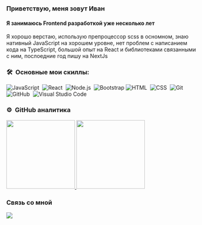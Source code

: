 ### Приветствую, меня зовут Иван
#### Я занимаюсь Frontend разработкой уже несколько лет
Я хорошо верстаю, использую препроцессор scss в осномном, знаю нативный JavaScript на хорошем уровне, нет проблем с написанием кода на TypeScript, большой опыт на React и библиотеками связанными с ним, послоедние год пишу на NextJs

### 🛠 &nbsp;Основные мои скиллы: 

![JavaScript](https://img.shields.io/badge/-JavaScript-05122A?style=flat&logo=javascript)&nbsp;
![React](https://img.shields.io/badge/-React-05122A?style=flat&logo=react)&nbsp;
![Node.js](https://img.shields.io/badge/-Node.js-05122A?style=flat&logo=node.js)&nbsp;
![Bootstrap](https://img.shields.io/badge/-Bootstrap-05122A?style=flat&logo=bootstrap&logoColor=563D7C)
![HTML](https://img.shields.io/badge/-HTML-05122A?style=flat&logo=HTML5)&nbsp;
![CSS](https://img.shields.io/badge/-CSS-05122A?style=flat&logo=CSS3&logoColor=1572B6)&nbsp;
![Git](https://img.shields.io/badge/-Git-05122A?style=flat&logo=git)&nbsp;
![GitHub](https://img.shields.io/badge/-GitHub-05122A?style=flat&logo=github)&nbsp;
![Visual Studio Code](https://img.shields.io/badge/-Visual%20Studio%20Code-05122A?style=flat&logo=visual-studio-code&logoColor=007ACC)&nbsp;

### ⚙️ &nbsp;GitHub аналитика

<a href="https://github.com/vanichh">
  <img height="180em" src="https://github-readme-stats-eight-theta.vercel.app/api/top-langs/?username=vanichh&layout=compact&langs_count=8&theme=algolia"/>
  <img height="180em" src="https://github-readme-stats-eight-theta.vercel.app/api?username=vanichh&show_icons=true&theme=algolia&include_all_commits=true&count_private=true"/>
</a>

### Связь со мной
<a href="https://t.me/vanichh">
    <img src="https://img.shields.io/badge/Telegram-2CA5E0?style=for-the-badge&logo=telegram&logoColor=white"/>
</a>
